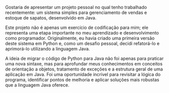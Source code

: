 
Gostaria de apresentar um projeto pessoal no qual tenho trabalhado recentemente: um sistema simples para gerenciamento de vendas e estoque de sapatos, desenvolvido em Java.

Este projeto não é apenas um exercício de codificação para mim; ele representa uma etapa importante no meu aprendizado e desenvolvimento como programador. Originalmente, eu havia criado uma primeira versão deste sistema em Python e, como um desafio pessoal, decidi refatorá-lo e aprimorá-lo utilizando a linguagem Java.

A ideia de migrar o código de Python para Java não foi apenas para praticar uma nova sintaxe, mas para aprofundar meus conhecimentos em conceitos de orientação a objetos, tratamento de exceções e a estrutura geral de uma aplicação em Java. Foi uma oportunidade incrível para revisitar a lógica do programa, identificar pontos de melhoria e aplicar soluções mais robustas que a linguagem Java oferece.
